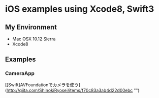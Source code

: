 # iOS examples using Xcode8, Swift3

## My Environment
* Mac OSX 10.12 Sierra
* Xcode8

## Examples

### CameraApp
[[Swift]AVFoundationでカメラを使う]
(http://qiita.com/ShinokiRyosei/items/f70c83a3ab4d22d00ebc "")
